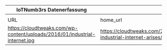 |IoTNumb3rs Datenerfassung|||||||||||
| ---- | ---- | ---- | ---- | ---- | ---- | ---- | ---- | ---- | ---- | ---- |
||||||||||||
|URL|home_url|filename|device_class|device_count|market_class|market_volume|prognosis_year|publication_year|authorship_class|Dropbox folder|
|https://cloudtweaks.com/wp-content/uploads/2016/01/industrial-internet.jpg|https://cloudtweaks.com/2016/01/the-industrial-internet-arises/|file6_industrial-internet.jpg|generic IoT|50000000000|||2020|N/A|journalist|marielledemuth/20181124-1200|

